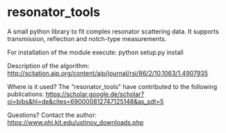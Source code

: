 # resonator_tools

A small python library to fit complex resonator scattering data.
It supports transmission, reflection and notch-type measurements.

For installation of the module execute:
python setup.py install

Description of the algorithm:
http://scitation.aip.org/content/aip/journal/rsi/86/2/10.1063/1.4907935

Where is it used?
The "resonator_tools" have contributed to the following publications:
https://scholar.google.de/scholar?oi=bibs&hl=de&cites=690000812747125148&as_sdt=5

Questions? Contact the author:
https://www.phi.kit.edu/ustinov_downloads.php

